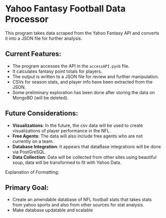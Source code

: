 # Yahoo Fantasy Football Data Processor

This program takes data scraped from the Yahoo Fantasy API and converts it into a JSON file for further analysis.

## Current Features:
- The program accesses the API in the `accessAPI.pynb` file.
- It calculates fantasy point totals for players.
- The output is written to a JSON file for review and further manipulation.
- CSVs for season stats, and player info have been extracted from the JSON.
- Some preliminary exploration has been done after storing the data on MongoBD (will be deleted).

## Future Considerations:
- **Visualizations**: In the future, the csv data will be used to create visualizations of player performance in the NFL.
- **Free Agents**: The data will also include free agents who are not currently on a team.
- **Database Integration**: It appears that dataBase integrations will be done via PostGreSQL
- **Data Collection**: Data will be collected from other sites using beautiful soup, data will be transformed to fit with Yahoo Data.

Explanation of Formatting:


## Primary Goal:
- Create an amendable database of NFL football stats that takes stats from yahoo sports and also from other sources for stat analysis.
- Make database updatable and scalable
